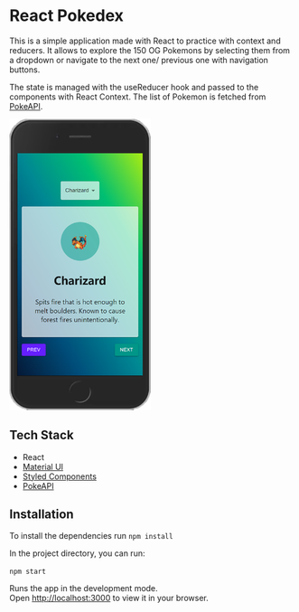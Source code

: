 # React Pokedex

This is a simple application made with React to practice with context and reducers.
It allows to explore the 150 OG Pokemons by selecting them from a dropdown or navigate to the next one/ previous one with navigation buttons.

The state is managed with the useReducer hook and passed to the components with React Context.
The list of Pokemon is fetched from [PokeAPI](https://pokeapi.co/).

<img src="https://github.com/MichiyoYo/react-pokedex/blob/main/demo/pokedex.png" width="250">

## Tech Stack

- React
- [Material UI](https://mui.com/)
- [Styled Components](https://styled-components.com/)
- [PokeAPI](https://pokeapi.co/)

## Installation

To install the dependencies run
`npm install`

In the project directory, you can run:

`npm start`

Runs the app in the development mode.\
Open [http://localhost:3000](http://localhost:3000) to view it in your browser.
